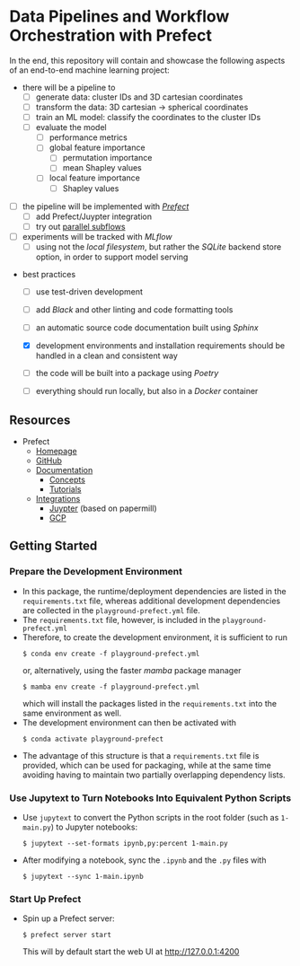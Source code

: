 # Data Pipelines and Workflow Orchestration with Prefect


In the end, this repository will contain and showcase the following aspects of an end-to-end machine learning project:

- there will be a pipeline to
  - [ ] generate data: cluster IDs and 3D cartesian coordinates
  - [ ] transform the data: 3D cartesian -> spherical coordinates
  - [ ] train an ML model: classify the coordinates to the cluster IDs
  - [ ] evaluate the model
    - [ ] performance metrics
    - [ ] global feature importance
      - [ ] permutation importance
      - [ ] mean Shapley values
    - [ ] local feature importance
      - [ ] Shapley values
- [ ] the pipeline will be implemented with [*Prefect*](https://www.prefect.io/)
  - [ ] add Prefect/Juypter integration
  - [ ] try out [parallel subflows](https://docs.prefect.io/latest/concepts/flows/#composing-flows)
- [ ] experiments will be tracked with *MLflow*
  - [ ] using not the *local filesystem*, but rather the *SQLite* backend store option, in order to support model serving
- best practices
  - [ ] use test-driven development
  - [ ] add *Black* and other linting and code formatting tools
  - [ ] an automatic source code documentation built using *Sphinx*
  - [X] development environments and installation requirements should be handled in a clean and consistent way
  - [ ] the code will be built into a package using *Poetry*
  - [ ] everything should run locally, but also in a *Docker* container


## Resources

- Prefect
  - [Homepage](https://www.prefect.io/)
  - [GitHub](https://github.com/prefecthq/prefect)
  - [Documentation](https://docs.prefect.io/latest/)
    - [Concepts](https://docs.prefect.io/latest/concepts/)
    - [Tutorials](https://docs.prefect.io/latest/tutorials/)
  - [Integrations](https://docs.prefect.io/latest/integrations/)
    - [Juypter](https://prefecthq.github.io/prefect-jupyter/) (based on papermill)
    - [GCP](https://prefecthq.github.io/prefect-gcp/)


## Getting Started

### Prepare the Development Environment

- In this package, the runtime/deployment dependencies are listed in the `requirements.txt` file, whereas additional development dependencies are collected in the `playground-prefect.yml` file.
- The `requirements.txt` file, however, is included in the `playground-prefect.yml`
- Therefore, to create the development environment, it is sufficient to run
  ```(bash)
  $ conda env create -f playground-prefect.yml
  ```
  or, alternatively, using the faster *mamba* package manager
  ```(bash)
  $ mamba env create -f playground-prefect.yml
  ```
  which will install the packages listed in the `requirements.txt` into the same environment as well.
- The development environment can then be activated with
  ```(bash)
  $ conda activate playground-prefect
  ```
- The advantage of this structure is that a `requirements.txt` file is provided, which can be used for packaging, while at the same time avoiding having to maintain two partially overlapping dependency lists.


### Use Jupytext to Turn Notebooks Into Equivalent Python Scripts

- Use `jupytext` to convert the Python scripts in the root folder (such as `1-main.py`) to Jupyter notebooks:

    ```
    $ jupytext --set-formats ipynb,py:percent 1-main.py
    ```

- After modifying a notebook, sync the `.ipynb` and the `.py` files with

    ```
    $ jupytext --sync 1-main.ipynb
    ```


### Start Up Prefect

- Spin up a Prefect server:

    ```
    $ prefect server start
    ```

    This will by default start the web UI at http://127.0.0.1:4200
